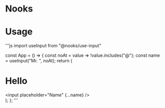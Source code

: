 # Nooks

# Usage

'''js
import useInput from "@nooks/use-input"

const App = () => {
    const noAt = value => !value.includes("@");
    const name = useInput("Mr. ", noAt);
    return (
        <div className="App">
            <h1>Hello</h1>
            <input placeholder="Name" {...name} />
        </div>
    );
};
'''
